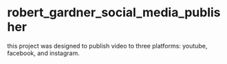 # robert_gardner_social_media_publisher
this project was designed to publish video to three platforms: youtube, facebook, and instagram.
